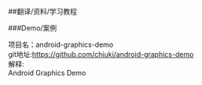 ##翻译/资料/学习教程<br>

###Demo/案例<br>

项目名：android-graphics-demo<br>
git地址:https://github.com/chiuki/android-graphics-demo<br>
解释:<br>
Android Graphics Demo<br>

